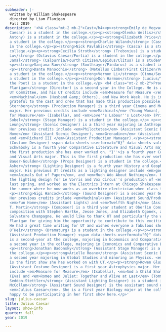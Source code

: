 ```yaml
---
subheader: |-
  written by William Shakespeare
  directed by Liam Flanigan
  Fall 2019
description: '<h4 class="mt-2 mb-2">Cast</h4><p><strong>Emily de Vegvar</strong> (Julius
  Caesar) is a student in the college.</p><p><strong>Olenka Wellisz</strong> (Mark
  Antony) is a student in the college.</p><p><strong>Elizabeth Price</strong> (Brutus) is
  a student in the college.</p><p><strong>Charlie Wiland</strong> (Cassius) is a student
  in the college.</p><p><strong>Nick Pavlakis</strong> (Casca) is a student in the
  college.</p><p><strong>Cecilia Stroth</strong> (Trebonius) is a student in the college.</p><p><strong>Amy
  Lu</strong> (Octavius Caesar/Portia) is a student in the college.</p><p><strong>Zakir
  Jamal</strong> (Calpurnia/Fourth Citizen/Lepidus/Clitus) is a student in the college.</p>
  <p><strong>Sanjana Rao</strong> (Soothsayer/Pindarus) is a student in the college.</p>
  <p><strong>Dante Manocchio</strong> (Metellus Cimber/First Citizen/Volumnius) is
  a student in the college.</p><p><strong>Vernon Li</strong> (Cinna/Second Citizen/Messanger/Servant) is
  a student in the college.</p><p><strong>Don Harmon</strong> (Lucius/Third Citizen/Cinna
  the Poet) is a student in the college.</p> <h4 class="mt-2 mb-2">Production Staff</h4><p><strong>Liam
  Flanigan</strong> (Director) is a second year in the College. He is a member of
  UT Committee, and his UT credits include <em>Measure for Measure </em>(Angelo),
  <em>Machinal</em> (Husband &amp; Others), and New Work Week. He is inexpressibly
  grateful to the cast and crew that has made this production possible.</p><p><strong>Sabrina
  Sternberg</strong> (Production Manager) is a third year Cinema and Media Studies/Linguistics
  major. Her previous credits include <em>Machinal</em> (Young Woman), <em>Measure
  for Measure</em> (Isabella), and <em>Love''s Labour''s Lost</em> (Princess). </p><p><strong>Sam
  Sobel</strong> (Stage Manager) is a student in the college.</p> <p><strong>Melaina
  Leung</strong> (Scenic Designer) is a third year majoring in Anthropology and Economics.
  Her previous credits include <em>Philoctetes</em> (Assistant Scenic Designer), <em>Fun
  Home</em> (Assistant Scenic Designer), <em>Grenadine</em> (Assistant Lighting Designer),
  and <em>Richard III </em>(Assistant Production Manager).</p><p><strong>Willa Schwabsky</strong>
  (Costume Designer) <span data-sheets-userformat="0}" data-sheets-value=''"Willa
  Schwabsky is a fourth year Comparative Literature and Visual Arts major. This is
  the first production she has ever worked on. "}''>is a fourth year Comparative Literature
  and Visual Arts major. This is the first production she has ever worked on. </span></p><p><strong>Lia
  Bauer-Goulden</strong> (Props Designer) is a student in the college.</p><p><strong>Lucas
  Asher</strong> (Lighting Designer) is a fourth year History and Geophysical Sciences
  major. His previous UT credits as a lighting designer include <em>good friday</em>,
  <em>Animals Out of Paper</em>, and <em>Much Ado About Nothing</em>. He also did
  the lighting design for Le Vorris and Vox Circus''s production of <em>Alice in Wonderland</em>
  last spring, and worked as the Electrics Intern at Chicago Shakespeare Theatre over
  the summer where he now works as an overhire electrician when class time permits.</p>
  <p><strong>Gigi Hancock</strong> (Sound Designer) is a second year Geophysics major.
  Her previous credits include <em>Machinal</em> (Assistant Sound/Production Manager),
  <em>Fun Home</em> (Assistant Lights) and <em>Twelfth Night</em> (Assistant Props). </p><p><strong>Benjamin
  T. Martin</strong> (Composer) is a third year student at Oberlin Conservatory studying
  composition with Stephen Hartke, Jesse Jones, and Elizabeth Ogonek, and voice with
  Salvatore Champagne. He would like to thank UT and particularly the wonderful Liam
  Flanigan for giving him the opportunity to contribute to this exciting production.
  He had a great time writing for UT and wishes everyone a fabulous show!</p><p><strong>Emily
  O’Heir</strong> (Dramaturg) is a student in the college.</p><p><strong>Yang Hu</strong>
  (Assistant Production Manager) <span data-sheets-userformat="0}" data-sheets-value=''"Yang
  is a second-year at the college, majoring in Economics and Comparative Literature."}''>is
  a second year in the college, majoring in Economics and Comparative Literature.</span></p>
  <p><strong>Jonathan Badonsky</strong> (Assistant Stage Manager) is a student in
  the college.</p><p><strong>Arielle Roane</strong> (Assistant Scenic Designer) is
  a second year majoring in Global Studies and minoring in Physics. <em>Julius Caesar</em>
  is the first show she has worked on with UT.</p><p><strong>Rowen Glusman</strong>
  (Assistant Costume Designer) is a first year Astrophysics major. Her previous credits
  include <em>Measure for Measure</em> (Isabella), <em>And a Child Shall Lead</em>
  (Eva) and <em>Romeo and Juliet: Together and Alive at Last</em> (Tommy/Friar Lawrence).</p><p><strong>Sadie
  Seddon-Stettler</strong> (Assistant Lighting Designer) is a student in the college.</p><p><strong>Marissa
  McCollum</strong> (Assistant Sound Designer) is the assistant sound designer for
  <em>Julius Caesar</em>. She is a first year Biology major at the college and is
  happy to be participating in her first show here.</p>'
slug: julius-caesar
title: Julius Caesar
layout: show-info
quarter: fall
year: 2019

---
```

